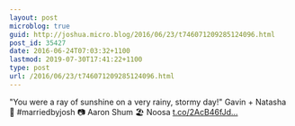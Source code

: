 ```yaml
---
layout: post
microblog: true
guid: http://joshua.micro.blog/2016/06/23/t746071209285124096.html
post_id: 35427
date: 2016-06-24T07:03:32+1100
lastmod: 2019-07-30T17:41:22+1100
type: post
url: /2016/06/23/t746071209285124096.html
---
```

"You were a ray of sunshine on a very rainy, stormy day!" Gavin + Natasha 🎉 #marriedbyjosh 📷 Aaron Shum 🏖 Noosa [t.co/2AcB46fJd...](https://t.co/2AcB46fJd8)
